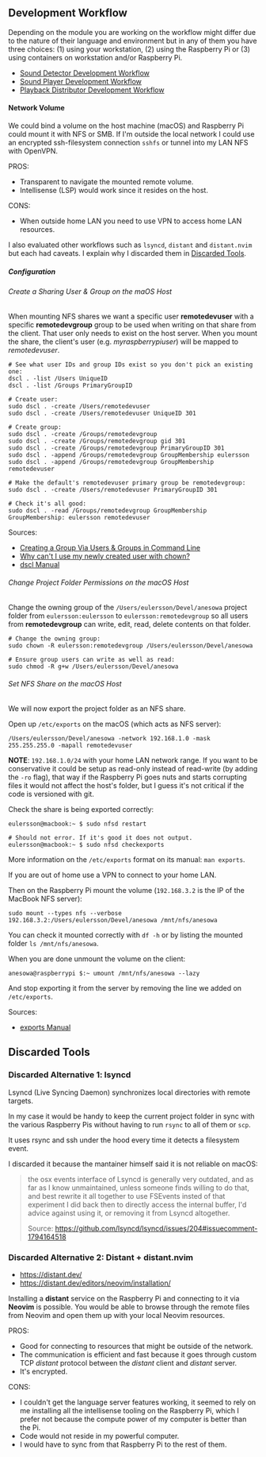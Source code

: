 ## Development Workflow

Depending on the module you are working on the workflow might differ due to the nature
of their language and environment but in any of them you have three choices: (1) using
your workstation, (2) using the Raspberry Pi or (3) using containers on workstation
and/or Raspberry Pi.

- [Sound Detector Development Workflow](sound-detector#development-workflow)
- [Sound Player Development Workflow](sound-player#development-workflow)
- [Playback Distributor Development Workflow](playback-distributor#development-workflow)

#### Network Volume

We could bind a volume on the host machine (macOS) and Raspberry Pi could mount it with
NFS or SMB. If I'm outside the local network I could use an encrypted ssh-filesystem
connection `sshfs` or tunnel into my LAN NFS with OpenVPN.

PROS:

- Transparent to navigate the mounted remote volume.
- Intellisense (LSP) would work since it resides on the host.

CONS:

- When outside home LAN you need to use VPN to access home LAN resources.

I also evaluated other workflows such as `lsyncd`, `distant` and `distant.nvim` but each
had caveats. I explain why I discarded them in
[Discarded Tools](4-development-workflow#discarded-tools).

##### Configuration

###### Create a Sharing User & Group on the maOS Host

When mounting NFS shares we want a specific user **remotedevuser** with a specific
**remotedevgroup** group to be used when writing on that share from the client. That
user only needs to exist on the host server. When you mount the share, the client's user
(e.g. _myraspberrypiuser_) will be mapped to _remotedevuser_.

```
# See what user IDs and group IDs exist so you don't pick an existing one:
dscl . -list /Users UniqueID
dscl . -list /Groups PrimaryGroupID

# Create user:
sudo dscl . -create /Users/remotedevuser
sudo dscl . -create /Users/remotedevuser UniqueID 301

# Create group:
sudo dscl . -create /Groups/remotedevgroup
sudo dscl . -create /Groups/remotedevgroup gid 301
sudo dscl . -create /Groups/remotedevgroup PrimaryGroupID 301
sudo dscl . -append /Groups/remotedevgroup GroupMembership eulersson
sudo dscl . -append /Groups/remotedevgroup GroupMembership remotedevuser

# Make the default's remotedevuser primary group be remotedevgroup:
sudo dscl . -create /Users/remotedevuser PrimaryGroupID 301

# Check it's all good:
sudo dscl . -read /Groups/remotedevgroup GroupMembership
GroupMembership: eulersson remotedevuser
```

Sources:

- [Creating a Group Via Users & Groups in Command Line](https://apple.stackexchange.com/a/307186)
- [Why can't I use my newly created user with chown?](https://superuser.com/a/923843)
- [dscl Manual](https://www.unix.com/man-page/osx/1/dscl/)

###### Change Project Folder Permissions on the macOS Host

Change the owning group of the `/Users/eulersson/Devel/anesowa` project folder from
`eulersson:eulersson` to `eulersson:remotedevgroup` so all users from **remotedevgroup**
can write, edit, read, delete contents on that folder.

```
# Change the owning group:
sudo chown -R eulersson:remotedevgroup /Users/eulersson/Devel/anesowa

# Ensure group users can write as well as read:
sudo chmod -R g+w /Users/eulersson/Devel/anesowa
```

###### Set NFS Share on the macOS Host

We will now export the project folder as an NFS share.

Open up `/etc/exports` on the macOS (which acts as NFS server):

```
/Users/eulersson/Devel/anesowa -network 192.168.1.0 -mask 255.255.255.0 -mapall remotedevuser
```

**NOTE**: `192.168.1.0/24` with your home LAN network range. If you want to be
conservative it could be setup as read-only instead of read-write (by adding the `-ro`
flag), that way if the Raspberry Pi goes nuts and starts corrupting files it would not
affect the host's folder, but I guess it's not critical if the code is versioned with
git.

Check the share is being exported correctly:

```
eulersson@macbook:~ $ sudo nfsd restart

# Should not error. If it's good it does not output.
eulersson@macbook:~ $ sudo nfsd checkexports
```

More information on the `/etc/exports` format on its manual: `man exports`.

If you are out of home use a VPN to connect to your home LAN.

Then on the Raspberry Pi mount the volume (`192.168.3.2` is the IP of the MacBook NFS
server):

```
sudo mount --types nfs --verbose 192.168.3.2:/Users/eulersson/Devel/anesowa /mnt/nfs/anesowa
```

You can check it mounted correctly with `df -h` or by listing the mounted folder
`ls /mnt/nfs/anesowa`.

When you are done unmount the volume on the client:

```
anesowa@raspberrypi $:~ umount /mnt/nfs/anesowa --lazy
```

And stop exporting it from the server by removing the line we added on `/etc/exports`.

Sources:

- [exports Manual](https://ss64.com/osx/export.html)

## Discarded Tools

### Discarded Alternative 1: lsyncd

Lsyncd (Live Syncing Daemon) synchronizes local directories with remote targets.

In my case it would be handy to keep the current project folder in sync with the various
Raspberry Pis without having to run `rsync` to all of them or `scp`.

It uses rsync and ssh under the hood every time it detects a filesystem event.

I discarded it because the mantainer himself said it is not reliable on macOS:

> the osx events interface of Lsyncd is generally very outdated, and as far as I know
> unmaintained, unless someone finds willing to do that, and best rewrite it all
> together to use FSEvents insted of that experiment I did back then to directly access
> the internal buffer, I'd advice against using it, or removing it from Lsyncd
> altogether.
>
> Source: https://github.com/lsyncd/lsyncd/issues/204#issuecomment-1794164518

### Discarded Alternative 2: Distant + distant.nvim

- https://distant.dev/
- https://distant.dev/editors/neovim/installation/

Installing a **distant** service on the Raspberry Pi and connecting to it via **Neovim**
is possible. You would be able to browse through the remote files from Neovim and open
them up with your local Neovim resources.

PROS:

- Good for connecting to resources that might be outside of the network.
- The communication is efficient and fast because it goes through custom TCP _distant_
  protocol between the _distant_ client and _distant_ server.
- It's encrypted.

CONS:

- I couldn't get the language server features working, it seemed to rely on me
  installing all the intellisense tooling on the Raspberry Pi, which I prefer not
  because the compute power of my computer is better than the Pi.
- Code would not reside in my powerful computer.
- I would have to sync from that Raspberry Pi to the rest of them.
